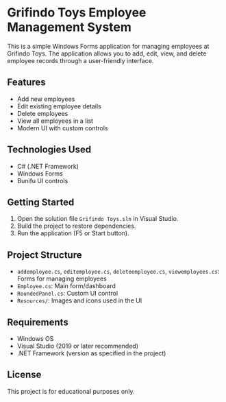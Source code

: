 # Grifindo Toys Employee Management System

This is a simple Windows Forms application for managing employees at Grifindo Toys. The application allows you to add, edit, view, and delete employee records through a user-friendly interface.

## Features
- Add new employees
- Edit existing employee details
- Delete employees
- View all employees in a list
- Modern UI with custom controls

## Technologies Used
- C# (.NET Framework)
- Windows Forms
- Bunifu UI controls

## Getting Started
1. Open the solution file `Grifindo Toys.sln` in Visual Studio.
2. Build the project to restore dependencies.
3. Run the application (F5 or Start button).

## Project Structure
- `addemployee.cs`, `editemployee.cs`, `deleteemployee.cs`, `viewemployees.cs`: Forms for managing employees
- `Employee.cs`: Main form/dashboard
- `RoundedPanel.cs`: Custom UI control
- `Resources/`: Images and icons used in the UI

## Requirements
- Windows OS
- Visual Studio (2019 or later recommended)
- .NET Framework (version as specified in the project)

## License
This project is for educational purposes only.
